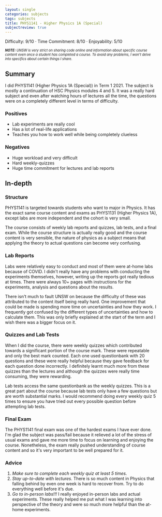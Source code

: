 ```yaml
---
layout: single
categories: subjects
tags: subjects
title: PHYS1141 - Higher Physics 1A (Special)
subjectreview: true
---
```


Difficulty: 9/10 · Time Commitment: 8/10 · Enjoyability: 5/10

*<span style="font-size: 0.8em">**NOTE:** UNSW is very strict on sharing code online and information about specific course content even once a student has completed a course. To avoid any problems, I won't delve into specifics about certain things I share.</span>*

## Summary

I did PHYS1141 (Higher Physics 1A (Special)) in Term 1 2021. The subject is mostly a continuation of HSC Physics modules 4 and 5. It was a really hard subject and even after watching hours of lectures all the time, the questions were on a completely different level in terms of difficulty.

### Positives

- Lab experiments are really cool
- Has a lot of real-life applications
- Teaches you how to work well while being completely clueless

### Negatives

- Huge workload and very difficult
- Hard weekly-quizzes
- Huge time commitment for lectures and lab reports

## In-depth

### Structure

PHYS1141 is targeted towards students who want to major in Physics. It has the exact same course content and exams as PHYS1131 (Higher Physics 1A), except labs are more independent and the cohort is very small.

The course consists of weekly lab reports and quizzes, lab tests, and a final exam. While the course structure is actually really good and the course content is very sensible, the nature of physics as a subject means that applying the theory to actual questions can become very confusing.

### Lab Reports

Labs were relatively easy to conduct and most of them were at-home labs because of COVID. I didn't really have any problems with conducting the experiments themselves, however, writing up the reports got really tedious at times. There were always 10+ pages with instructions for the experiments, analysis and questions about the results.

There isn't much to fault UNSW on because the difficulty of these was attributed to the content itself being really hard. One improvement that could be made is spending more time on uncertainties and how they work. I frequently got confused by the different types of uncertainties and how to calculate them. This was only briefly explained at the start of the term and I wish there was a bigger focus on it.

### Quizzes and Lab Tests

When I did the course, there were weekly quizzes which contributed towards a significant portion of the course mark. These were repeatable and only the best mark counted. Each one used questionbank with 20 questions and these were really helpful because they gave feedback for each question done incorrectly. I definitely learnt much more from these quizzes than the lectures and although the quizzes were really time consuming, they were rewarding.

Lab tests access the same questionbank as the weekly quizzes. This is a great part about the course because lab tests only have a few questions but are worth substantial marks. I would recommend doing every weekly quiz 5 times to ensure you have tried out every possible question before attempting lab tests.

### Final Exam

The PHYS1141 final exam was one of the hardest exams I have ever done. I'm glad the subject was pass/fail because it relieved a lot of the stress of usual exams and gave me more time to focus on learning and enjoying the course. Nonetheless, the exam really pushed understanding of course content and so it's very important to be well prepared for it.

### Advice

1. *Make sure to complete each weekly quiz at least 5 times.*
2. *Stay up-to-date with lectures.* There is so much content in Physics that falling behind by even one week is hard to recover from. Try to do everything well before it's due.
4. *Go to in-person labs!!!* I really enjoyed in-person labs and actual experiments. These really helped me put what I was learning into perspective of the theory and were so much more helpful than the at-home experiments.